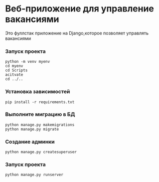 # Веб-приложение для управление вакансиями 

<p>Это фуллстак приложение на Django,которое позволяет управлять вакансиями</p>

### Запуск проекта 

```
python -m venv myenv
cd myenv
cd Scripts
acitvate
cd ../..
```

### Установка зависимостей 

```
pip install -r requirements.txt
```

### Выполните миграцию в БД

```
python manage.py makemigrations
python manage.py migrate
```

### Создание админки 

```
python manage.py createsuperuser
```

### Запуск проекта 

```
python manage.py runserver
```
